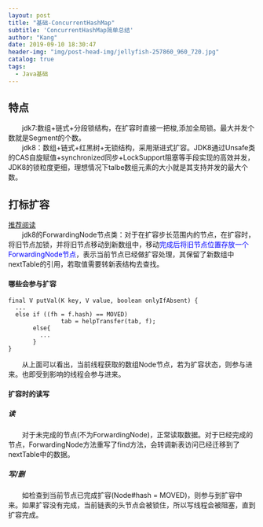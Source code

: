 ```yaml
---
layout: post
title: "基础-ConcurrentHashMap"
subtitle: 'ConcurrentHashMap简单总结'
author: "Kang"
date: 2019-09-10 18:30:47
header-img: "img/post-head-img/jellyfish-257860_960_720.jpg"
catalog: true
tags:
  - Java基础
---
```

## 特点
&emsp;&emsp;jdk7:数组+链式+分段锁结构，在扩容时直接一把梭,添加全局锁。最大并发个数就是Segment的个数。     
&emsp;&emsp;jdk8：数组+链式+红黑树+无锁结构，采用渐进式扩容。JDK8通过Unsafe类的CAS自旋赋值+synchronized同步+LockSupport阻塞等手段实现的高效并发，JDK8的锁粒度更细，理想情况下talbe数组元素的大小就是其支持并发的最大个数。

## 打标扩容
[推荐阅读](https://www.jianshu.com/p/487d00afe6ca)  
&emsp;&emsp;jdk8的ForwardingNode节点类：对于在扩容步长范围内的节点，在扩容时，将旧节点加锁，并将旧节点移动到新数组中，移动<font color="blue">完成后将旧节点位置存放一个ForwardingNode节点</font>，表示当前节点已经做扩容处理，其保留了新数组中nextTable的引用，若取值需要转新表结构去查找。 

#### 哪些会参与扩容
```
final V putVal(K key, V value, boolean onlyIfAbsent) {
  ...
  else if ((fh = f.hash) == MOVED)
               tab = helpTransfer(tab, f);
       else{
         ...
       }
}
```
&emsp;&emsp;从上面可以看出，当前线程获取的数组Node节点，若为扩容状态，则参与进来。也即受到影响的线程会参与进来。

#### 扩容时的读写

##### 读
&emsp;&emsp;对于未完成的节点(不为ForwardingNode)，正常读取数据。对于已经完成的节点，ForwardingNode方法重写了find方法，会转调新表访问已经迁移到了nextTable中的数据。  

##### 写/删
&emsp;&emsp;如检查到当前节点已完成扩容(Node#hash = MOVED)，则参与到扩容中来。如果扩容没有完成，当前链表的头节点会被锁住，所以写线程会被阻塞，直到扩容完成。 
